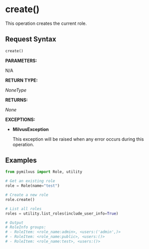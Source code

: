 
# create()

This operation creates the current role. 

## Request Syntax

```python
create()
```

__PARAMETERS:__

N/A

__RETURN TYPE:__

_NoneType_

__RETURNS:__

_None_

__EXCEPTIONS:__

- __MilvusException__

    This exception will be raised when any error occurs during this operation.

## Examples

```python
from pymilvus import Role, utility

# Get an existing role
role = Role(name="test")

# Create a new role
role.create()

# List all roles
roles = utility.list_roles(include_user_info=True)

# Output
# RoleInfo groups:
# - RoleItem: <role_name:admin>, <users:('admin',)>
# - RoleItem: <role_name:public>, <users:()>
# - RoleItem: <role_name:test>, <users:()>
```

